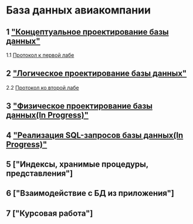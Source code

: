 # База данных авиакомпании

## 1 ["Концептуальное проектирование базы данных"](lab1.png)

1.1 [Протокол к первой лабе](Zhaba_BD_1.docx)

## 2 ["Логическое проектирование базы данных"](lab2.png)

2.2 [Протокол ко второй лабе](Zhaba_BD_2.docx)

## 3 ["Физическое проектирование базы данных(In Progress)"](Zhaba_BD_3.sql)

## 4 ["Реализация SQL-запросов базы данных(In Progress)"](Zhaba_BD_4.sql)

## 5 ["Индексы, хранимые процедуры, представления"]

## 6 ["Взаимодействие с БД из приложения"]

## 7 ["Курсовая работа"]
